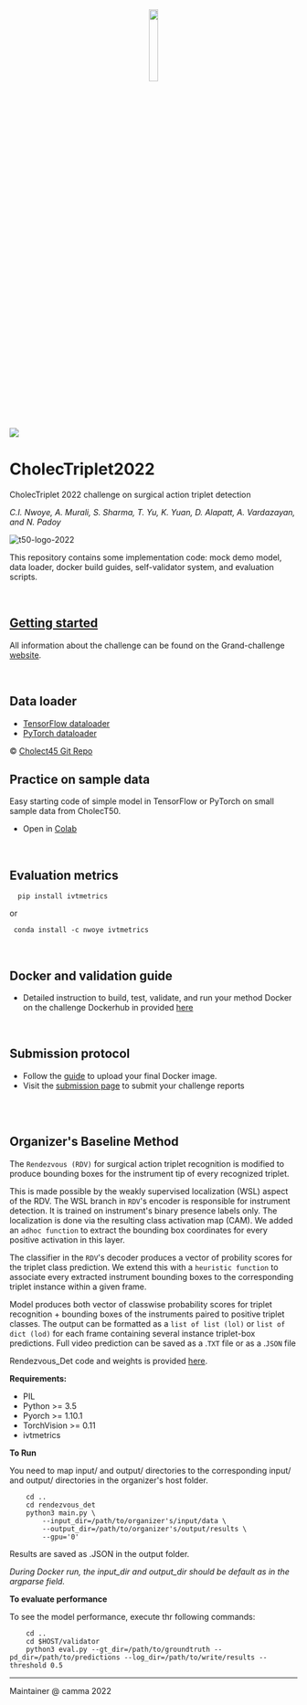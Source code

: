 

<div align="center">
<a href="http://camma.u-strasbg.fr/">
<img src="https://github.com/CAMMA-public/rendezvous/blob/main/files/CammaLogo.png" width="18%">
</a>
</div>
<br/>

[![](https://img.shields.io/badge/IN-PROGRESS-blue?style=for-the-badge)](https://hamzamohdzubair.github.io/redant/)

# CholecTriplet2022
CholecTriplet 2022 challenge on surgical action triplet detection

<i>C.I. Nwoye, A. Murali, S. Sharma, T. Yu, K. Yuan, D. Alapatt, A. Vardazayan, and N. Padoy</i>


![t50-logo-2022](https://user-images.githubusercontent.com/18656978/175311642-1781509a-b292-4e07-9e99-c043be7ee20c.png)


This repository contains some implementation code: mock demo model, data loader, docker build guides, self-validator system, and evaluation scripts.

<br>


## <u>Getting started</u>
All information about the challenge can be found on the Grand-challenge [website](https://cholectriplet2022.grand-challenge.org).


<br>


## Data loader
- [TensorFlow dataloader](https://github.com/CAMMA-public/cholect45/blob/main/dataloader_tf.py)
- [PyTorch dataloader](https://github.com/CAMMA-public/cholect45/blob/main/dataloader_pth.py)

© [Cholect45 Git Repo](https://github.com/CAMMA-public/cholect45)

## Practice on sample data
Easy starting code of simple model in TensorFlow or PyTorch on small sample data from CholecT50.
- Open in [Colab](https://colab.research.google.com/github/CAMMA-public/cholectriplet2022/blob/main/Getting_Started.ipynb)

<br>


## Evaluation metrics
```
  pip install ivtmetrics
```
 or 
 ```
  conda install -c nwoye ivtmetrics
```

<br>


## Docker and validation guide

- Detailed instruction to build, test, validate, and run your method Docker on the challenge Dockerhub in provided [here](docker.md)


<br>

## Submission protocol
- Follow the [guide](submit.md) to upload your final Docker image.
- Visit the [submission page](https://cholectriplet2022.grand-challenge.org/submission/) to submit your challenge reports

<br>
<br>


## Organizer's Baseline Method

The `Rendezvous (RDV)` for surgical action triplet recognition is modified to produce bounding boxes for the instrument tip of every recognized triplet.

This is made possible by the weakly supervised localization (WSL) aspect of the RDV.
The WSL branch in `RDV`'s encoder is responsible for instrument detection. It is trained on instrument's binary presence labels only. The localization is done via the resulting class activation map (CAM). We added an `adhoc function` to extract the bounding box coordinates for every positive  activation in this layer.

The classifier in the `RDV`'s decoder  produces a vector of probility scores for the triplet class prediction. We extend this with a `heuristic function` to associate every extracted instrument bounding boxes to the corresponding triplet instance within a given frame.

Model produces both vector of classwise probability scores for triplet recognition + bounding boxes of the instruments paired to positive triplet classes. The output can be formatted as a `list of list (lol)` or `list of dict (lod)` for each frame containing several instance triplet-box predictions.
Full video prediction can be saved as a .`TXT` file or as a .`JSON` file

Rendezvous_Det code and weights is provided [here]().

**Requirements:**
- PIL
- Python >= 3.5
- Pyorch >= 1.10.1
- TorchVision >= 0.11
- ivtmetrics


**To Run**

You need to map input/ and output/ directories to the corresponding input/ and output/ directories in the organizer's host folder.

```
    cd ..
    cd rendezvous_det
    python3 main.py \
		--input_dir=/path/to/organizer's/input/data \
		--output_dir=/path/to/organizer's/output/results \
		--gpu='0'
```
Results are saved as .JSON in the output folder.

*During Docker run, the input_dir and output_dir should be default as in the argparse field.*
	

**To evaluate performance**

To see the model performance, execute thr following commands:
```   
    cd ..
    cd $HOST/validator
    python3 eval.py --gt_dir=/path/to/groundtruth --pd_dir=/path/to/predictions --log_dir=/path/to/write/results --threshold 0.5
```



---
Maintainer @ camma 2022
